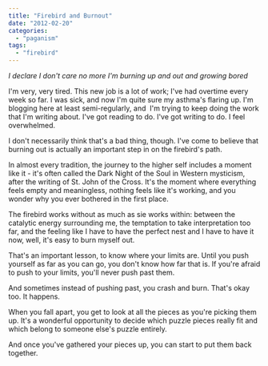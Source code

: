 ```yaml
---
title: "Firebird and Burnout"
date: "2012-02-20"
categories: 
  - "paganism"
tags: 
  - "firebird"
---
```


_I declare I don't care no more I'm burning up and out and growing bored_

I'm very, very tired. This new job is a lot of work; I've had overtime every week so far. I was sick, and now I'm quite sure my asthma's flaring up. I'm blogging here at least semi-regularly, and  I'm trying to keep doing the work that I'm writing about. I've got reading to do. I've got writing to do. I feel overwhelmed.

I don't necessarily think that's a bad thing, though. I've come to believe that burning out is actually an important step in on the firebird's path.

In almost every tradition, the journey to the higher self includes a moment like it - it's often called the Dark Night of the Soul in Western mysticism, after the writing of St. John of the Cross. It's the moment where everything feels empty and meaningless, nothing feels like it's working, and you wonder why you ever bothered in the first place.

The firebird works without as much as sie works within: between the catalytic energy surrounding me, the temptation to take interpretation too far, and the feeling like I have to have the perfect nest and I have to have it now, well, it's easy to burn myself out.

That's an important lesson, to know where your limits are. Until you push yourself as far as you can go, you don't know how far that is. If you're afraid to push to your limits, you'll never push past them.

And sometimes instead of pushing past, you crash and burn. That's okay too. It happens.

When you fall apart, you get to look at all the pieces as you're picking them up. It's a wonderful opportunity to decide which puzzle pieces really fit and which belong to someone else's puzzle entirely.

And once you've gathered your pieces up, you can start to put them back together.
